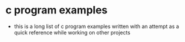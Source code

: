 # c program examples
* this is a long list of c program examples written with an attempt as a quick reference while working on other projects
